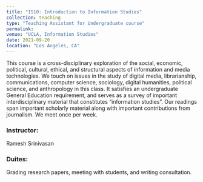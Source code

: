 ```yaml
---
title: "IS10: Introduction to Information Studies"
collection: teaching
type: "Teaching Assistant for Undergraduate course"
permalink: 
venue: "UCLA, Information Studies"
date: 2021-09-20
location: "Los Angeles, CA"
---
```


This course is a cross-disciplinary exploration of the social, economic, political, cultural, ethical, and structural aspects of information and media technologies. We touch on issues in the study of digital media, librarianship, communications, computer science, sociology, digital humanities, political science, and anthropology in this class. It satisfies an undergraduate General Education requirement, and serves as a survey of important interdisciplinary material that constitutes “information studies”. Our readings span important scholarly material along with important contributions from journalism. We meet once per week.

### Instructor:
Ramesh Srinivasan

### Duites:
Grading research papers, meeting with students, and writing consultation.